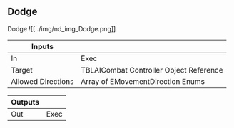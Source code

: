 ## Dodge
Dodge
![[../img/nd_img_Dodge.png]]

|Inputs||
|--|--|
| In | Exec |
| Target | TBLAICombat Controller Object Reference |
| Allowed Directions | Array of EMovementDirection Enums |

|Outputs||
|--|--|
| Out | Exec |
